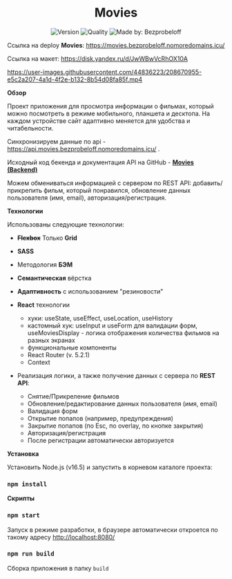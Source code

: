 <h1 align="center">Movies</h1>
<p align="center">
    <img alt="Version" src="https://img.shields.io/github/package-json/v/bezprobeloff/movies-explorer-frontend" />
    <img alt="Quality" src="https://img.shields.io/badge/status-release-orange.svg" >
    <img alt="Made by: Bezprobeloff" src="https://img.shields.io/badge/made%20by-Bezprobeloff-blue" />
</p>

Ссылка на deploy __Movies__: https://movies.bezprobeloff.nomoredomains.icu/

Ссылка на макет: https://disk.yandex.ru/d/JwWBwVcRhOX10A


https://user-images.githubusercontent.com/44836223/208670955-e5c2a207-4a1d-4f2e-b132-8b54d08fa85f.mp4


**Обзор**

Проект приложения для просмотра информации о фильмах, который можно посмотреть в режиме мобильного, планшета и десктопа.
На каждом устройстве сайт адаптивно меняется для удобства и читабельности.

Синхронизируем данные по api - https://api.movies.bezprobeloff.nomoredomains.icu/ .

Исходный код бекенда и документация API на GitHub -  **[Movies (Backend)](https://github.com/bezprobeloff/movies-explorer-api)**

Можем обмениваться информацией с сервером по REST API: добавить/прикрепить фильм, который понравился, обновление данных пользователя (имя, email), авторизация/регистрация.


**Технологии**

Использованы следующие технологии:

* ~~__Flexbox__~~ Только __Grid__
* __SASS__
* Методология __БЭМ__
* __Семантическая__ вёрстка
* __Адаптивность__ с использованием "резиновости"
* __React__ технологии
  * хуки: useState, useEffect, useLocation, useHistory
  * кастомный хук: useInput и useForm для валидации форм, useMoviesDisplay - логика отображения количества фильмов на разных экранах
  * функциональные компоненты
  * React Router (v. 5.2.1)
  * Context

* Реализация логики, а также получение данных с сервера по __REST API__:
  * Снятие/Прикреление фильмов
  * Обновление/редактирование данных пользователя (имя, email)
  * Валидация форм
  * Открытие попапов (например, предупреждения)
  * Закрытие попапов (по Esc, по overlay, по кнопке закрытия)
  * Авторизация/регистрация
  * После регистрации автоматически авторизуется

**Установка**

Установить Node.js (v16.5) и запустить в корневом каталоге проекта:

###  `npm install`


**Скрипты**

###  `npm start`
Запуск в режиме разработки, в браузере автоматически откроется по такому адресу [http://localhost:8080/](http://localhost:8080/)

### `npm run build`

Сборка приложения в папку `build`
